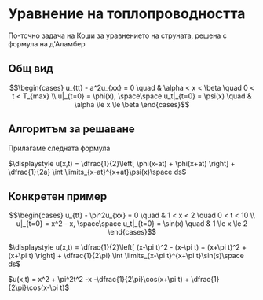 # Уравнение на топлопроводността

По-точно задача на Коши за уравнението на струната, решенa с формула на д'Аламбер

## Общ вид

```math
\begin{cases}
u_{tt} - a^2u_{xx} = 0 \quad & \alpha < x < \beta \quad 0 < t < T_{max} \\
u|_{t=0} = \phi(x), \space\space u_t|_{t=0} = \psi(x) \quad & \alpha \le x \le \beta
\end{cases}
```

## Алгоритъм за решаване

Прилагаме следната формула

$\displaystyle u(x,t) = \dfrac{1}{2}\left[ \phi(x-at) + \phi(x+at) \right] + \dfrac{1}{2a} \int \limits_{x-at}^{x+at}\psi(x)\space ds$

## Конкретен пример

```math
\begin{cases}
u_{tt} - \pi^2u_{xx} = 0 \quad & 1 < x < 2 \quad 0 < t < 10 \\
u|_{t=0} = x^2 - x, \space\space u_t|_{t=0} = \sin(x) \quad & 1 \le x \le 2
\end{cases}
```

$\displaystyle u(x,t) = \dfrac{1}{2}\left[ (x-\pi t)^2 - (x-\pi t) + (x+\pi t)^2 + (x+\pi t) \right] + \dfrac{1}{2\pi} \int \limits_{x-\pi t}^{x+\pi t}\sin(s)\space ds$

$u(x,t) = x^2 + \pi^2t^2 -x -\dfrac{1}{2\pi}\cos(x+\pi t) + \dfrac{1}{2\pi}\cos(x-\pi t)$